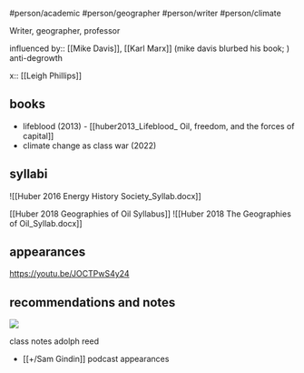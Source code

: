 #person/academic #person/geographer
#person/writer 
#person/climate

Writer, geographer, professor

influenced by:: [[Mike Davis]], [[Karl Marx]]
(mike davis blurbed his book; )
anti-degrowth

x:: [[Leigh Phillips]]


## books

- lifeblood (2013) - [[huber2013_Lifeblood_ Oil, freedom, and the forces of capital]]
- climate change as class war (2022)

## syllabi

![[Huber 2016 Energy History Society_Syllab.docx]]

[[Huber 2018 Geographies of Oil Syllabus]]
 ![[Huber 2018 The Geographies of Oil_Syllab.docx]]

## appearances

https://youtu.be/JOCTPwS4y24

## recommendations and notes

 ![](https://twitter.com/Matthuber78/status/1546917065197400066?s=20)

class notes adolph reed

- [[+/Sam Gindin]] podcast appearances
